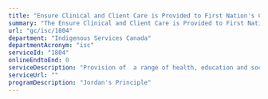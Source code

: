 ```yaml
---
title: "Ensure Clinical and Client Care is Provided to First Nation's Children when Needed: Jordan's Principle Direct Service Delivery"
summary: "The Ensure Clinical and Client Care is Provided to First Nation's Children when Needed: Jordan's Principle Direct Service Delivery service from Indigenous Services Canada is not available end-to-end online, according to the GC Service Inventory."
url: "gc/isc/1804"
department: "Indigenous Services Canada"
departmentAcronym: "isc"
serviceId: "1804"
onlineEndtoEnd: 0
serviceDescription: "Provision of  a range of health, education and social services that seek to ensure that all First Nations children living in Canada can access the products, services and supports they need, when they need them"
serviceUrl: ""
programDescription: "Jordan's Principle"
---
```

